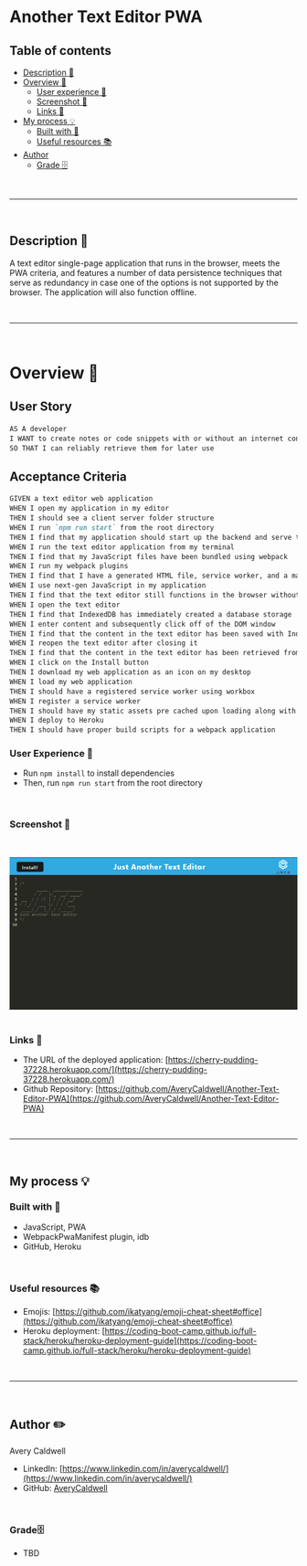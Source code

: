 # __Another Text Editor PWA__


## __Table of contents__

- [Description 📝](#description-📝)
- [Overview 📁](#overview-📁)
  - [User experience 👤](#user-experience-👤)
  - [Screenshot 📸](#screenshot-📸)
  - [Links 🔗](#links-🔗)
- [My process 💡](#my-process-💡)
  - [Built with 🔨](#built-with-🔨)
  - [Useful resources 📚](#useful-resources-📚)
- [Author](#author-✏️)
    - [Grade 🗄️](#grade-)

<br>
<hr>
<br>

## __Description 📝__

A text editor single-page application that runs in the browser, meets the PWA criteria, and features a number of data persistence techniques that serve as redundancy in case one of the options is not supported by the browser. The application will also function offline.

<br>
<hr>
<br> 

# __Overview 📁__


## User Story

```md
AS A developer
I WANT to create notes or code snippets with or without an internet connection
SO THAT I can reliably retrieve them for later use
```

## Acceptance Criteria

```md
GIVEN a text editor web application
WHEN I open my application in my editor
THEN I should see a client server folder structure
WHEN I run `npm run start` from the root directory
THEN I find that my application should start up the backend and serve the client
WHEN I run the text editor application from my terminal
THEN I find that my JavaScript files have been bundled using webpack
WHEN I run my webpack plugins
THEN I find that I have a generated HTML file, service worker, and a manifest file
WHEN I use next-gen JavaScript in my application
THEN I find that the text editor still functions in the browser without errors
WHEN I open the text editor
THEN I find that IndexedDB has immediately created a database storage
WHEN I enter content and subsequently click off of the DOM window
THEN I find that the content in the text editor has been saved with IndexedDB
WHEN I reopen the text editor after closing it
THEN I find that the content in the text editor has been retrieved from our IndexedDB
WHEN I click on the Install button
THEN I download my web application as an icon on my desktop
WHEN I load my web application
THEN I should have a registered service worker using workbox
WHEN I register a service worker
THEN I should have my static assets pre cached upon loading along with subsequent pages and static assets
WHEN I deploy to Heroku
THEN I should have proper build scripts for a webpack application
```

### __User Experience 👤__
 
 
 - Run `npm install` to install dependencies
 - Then, run `npm run start` from the root directory

<br>


### __Screenshot 📸__

​<br>

![](./client/dist/assets/screenshot.png )
​
​<br>

### __Links 🔗__
- The URL of the deployed application: [https://cherry-pudding-37228.herokuapp.com/](https://cherry-pudding-37228.herokuapp.com/)
- Github Repository: [https://github.com/AveryCaldwell/Another-Text-Editor-PWA](https://github.com/AveryCaldwell/Another-Text-Editor-PWA)

<br>
<hr>
<br>

##  __My process 💡__

###  Built with 🔨
- JavaScript, PWA
- WebpackPwaManifest plugin, idb
- GitHub, Heroku

<br>

###  __Useful resources 📚__

- Emojis: [https://github.com/ikatyang/emoji-cheat-sheet#office](https://github.com/ikatyang/emoji-cheat-sheet#office)
- Heroku deployment: [https://coding-boot-camp.github.io/full-stack/heroku/heroku-deployment-guide](https://coding-boot-camp.github.io/full-stack/heroku/heroku-deployment-guide)

<br>
<hr>
<br>


## __Author ✏️__
  Avery Caldwell
  - LinkedIn: [https://www.linkedin.com/in/averycaldwell/](https://www.linkedin.com/in/averycaldwell/)
  - GitHub: [AveryCaldwell](https://github.com/AveryCaldwell)


<br>


### __Grade🗄️__ 

- TBD